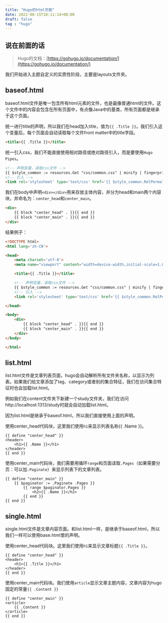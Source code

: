 ```yaml
---
title: "Hugo的html页面"
date: 2022-08-15T18:11:14+08:00
draft: false
tag : "hugo"
---
```

## 说在前面的话

> Hugo的文档：[https://gohugo.io/documentation/](https://gohugo.io/documentation/)

我们开始进入主题自定义的实质性阶段，主要是layouts文件夹。

## baseof.html

baseof.html文件是唯一包含所有html元素的文件，也是最像普通html的文件。这个文件中的内容会包含在所有页面中，有点像Java中的基类，所有页面都是继承于这个页面。

统一进行title的声明，所以我们在head加入title，值为`{{ .Title }}`。我们引入这个变量后，每个页面会自动读取每个文件front matter中的title字段。

```html
<title>{{ .Title }}</title>
```

统一引入css，我们不能直接使用相对路径或绝对路径引入，而是要使用`Hugo Pipes`。

```html
<!-- 声明变量，读取css文件 -->
{{ $style_common := resources.Get "css/common.css" | minify | fingerprint }}
<!-- 引入 -->
<link rel='stylesheet' type='text/css' href='{{ $style_common.RelPermalink }}' />
```

我们在body中声明`<div></div>`用来存放主体内容，并分为head和main两个内容块，并命名为：`center_head`和`center_main`。

```html
<div>
    {{ block "center_head" . }}{{ end }}
    {{ block "center_main" . }}{{ end }}
</div>
```

结果例子：

```html
<!DOCTYPE html>
<html lang='zh-CN'>

<head>
    <meta charset='utf-8'>
    <meta name="viewport" content="width=device-width,initial-scale=1.0">

    <title>{{ .Title }}</title>

    <!-- 声明变量，读取css文件 -->
    {{ $style_common := resources.Get "css/common.css" | minify | fingerprint }}
    <!-- 引入 -->
    <link rel='stylesheet' type='text/css' href='{{ $style_common.RelPermalink }}' />

</head>

<body>
    <div>
        {{ block "center_head" . }}{{ end }}
        {{ block "center_main" . }}{{ end }}
    </div>
</body>

</html>
```

## list.html

list.html文件是文章列表页面，hugo会自动解析所有文件夹名称，以显示为列表。如果我们给文章添加了tag、category或者别的集合特征，我们在访问集合特征时也会加载list.html。

例如我们在content文件夹下新建一个study文件夹，我们在访问http://localhost:1313/study时就会自动加载list.html。

因为list.html是继承于baseof.html，所以我们直接使用上面的声明。

使用center_head代码块，这里我们使用`h1`来显示列表名称{{ .Name }}。

```
{{ define "center_head" }}
<header>
    <h1>{{ .Name }}</h1>
</header>
{{ end }}
```

使用center_main代码块，我们需要用循环`range`和页面读取`.Pages`（如果需要分页：可以加`.Paginate`）来显示列表下的文章列表。

```
{{ define "center_main" }}
    {{ $paginator := .Paginate .Pages }}
        {{ range $paginator.Pages }}
            <h2>{{ .Name }}</h2>
        {{ end }}
{{ end }}
```

## single.html

single.html文件是文章内容页面。和list.html一样，是继承于baseof.html，所以我们一样可以使用base.html里的声明。

使用center_head代码块。这里我们使用`h1`来显示文章标题`{{ .Title }}`。

```
{{ define "center_head" }}
<header>
    <h1>{{ .Title }}</h1>
</header>
{{ end }}
```

使用center_main代码块。我们使用`article`显示文章主题内容，文章内容为hugo固定的常量`{{ .Content }}`
```
{{ define "center_main" }}
<article>
    {{ .Content }}
</article>
{{ end }}
```